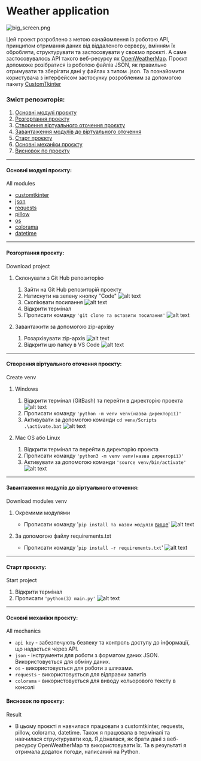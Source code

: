 # Weather application

![big_screen.png](images/readme/Screenshot13.png)

Цей проект розроблено з метою ознайомлення із роботою API, принципом отримання даних від віддаленого серверу, вмінням їх обробляти, структурувати та застосовувати у своємо проєкті. А саме застосовувалось API такого веб-ресурсу як [OpenWeatherMap](https://openweathermap.org). Проєкт допоможе розібратися із роботою файлів JSON, як правильно отримувати та зберігати дані у файлах з типом .json. Та познайомити користувача з інтерфейсом застосунку розробленим за допомогою пакету [CustomTkinter](https://customtkinter.tomschimansky.com)

### Зміст репозиторія:

1. [Основні модулі проєкту](#all-modules)
2. [Розгортання проєкту](#download-project)
3. [Створення віртуального оточення проєкту](#create-venv)
4. [Завантаження модулів до віртуального оточення](#download-modules-venv)
5. [Старт проєкту](#start-project)
6. [Основні механіки проєкту](#all-mechanics)
7. [Висновок по проєкту](#result) 
___
<h4 id= 'all-modules'>Основні модулі проєкту:</h4>
All modules

- [customtkinter](https://customtkinter.tomschimansky.com/)
- [json](https://docs.python.org/3/library/json.html)
- [requests](https://pypi.org/project/requests/)
- [pillow](https://pypi.org/project/pillow/)
- [os](https://docs.python.org/3/library/os.html)
- [colorama](https://pypi.org/project/colorama/)
- [datetime](https://docs.python.org/3/library/datetime.html#module-datetime)
___
<h4 id= 'download-project'>Розгортання проєкту:</h4>
Download project

1. Склонувати з Git Hub репозиторію
   
    1. Зайти на Git Hub репозиторій проекту
    2. Натиснути на зелену кнопку "Code"
   ![alt text](images/readme/Screenshot1.png)
    3. Скопіювати посилання
   ![alt text](images/readme/Screenshot2.png)
    4. Відкрити термінал
    5. Прописати команду `'git clone та вставити посилання'`
   ![alt text](images/readme/Screenshot3.png)

2. Завантажити за допомогою zip-архіву

    1. Розархівувати zip-архів
   ![alt text](images/readme/Screenshot4.png)
    2. Відкрити цю папку в VS Code
   ![alt text](images/readme/Screenshot5.png)
___
<h4 id= 'create-venv'>Створення віртуального оточення проєкту:</h4>
Сreate venv

1. Windows

    1. Відкрити термінал (GitBash) та перейти в директорію проекта
   ![alt text](images/readme/Screenshot8.png)
    2. Прописати команду `'python -m venv venv(назва директорії)'`
    3. Активувати за допомогою команди `cd venv/Scripts`
`.\activate.bat`
   ![alt text](images/readme/Screenshot9.png)

1. Mac OS або Linux

    1. Відкрити термінал та перейти в директорію проекта
    2. Прописати команду `'python3 -m venv venv(назва директорії)'`
    3. Активувати за допомогою команди `'source venv/bin/activate'`
   ![alt text](images/readme/Screenshot7.png)
___
<h4 id= 'download-modules-venv'>Завантаження модулів до віртуального оточення:</h4>
Download modules venv

1. Окремими модулями
   - Прописати команду '`pip install та назви модулів` [вище](#all-modules)'
   ![alt text](images/readme/Screenshot10.png)

2. За допомогою файлу requirements.txt
   - Прописати команду '`pip install -r requirements.txt`'
  ![alt text](images/readme/Screenshot12.png)

___
<h4 id= 'start-project'>Старт проєкту:</h4>
Start project

   1. Відкрити термінал
   2. Прописати `'python(3) main.py'`
    ![alt text](images/readme/Screenshot11.png)

___
<h4 id= 'all-mechanics'>Основні механіки проєкту:</h4>
All mechanics

- `api key` - забезпечують безпеку та контроль доступу до інформації, що надається через API. 
- `json` - інструменти для роботи з форматом даних JSON.  Використовується для обміну даних.
- `os` - використовується для роботи з шляхами.
- `requests` - використовується для відправки запитів
- `colorama` - використовується для виводу кольорового тексту в консолі

<h4 id= 'result'>Висновок по проєкту:</h4>
Result

- В цьому проєкті я навчилася працювати з customtkinter, requests, pillow, colorama, datetime. Також я працювала в терміналі та навчилася структурувати код. Я дізналася, як брати дані з веб-ресурсу OpenWeatherMap та використовувати їх. Та в результаті я отримала додаток погоди, написаний на Python.
